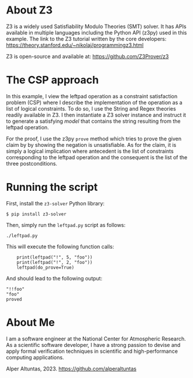 # About Z3

Z3 is a widely used Satisfiability Modulo Theories (SMT) solver. It has APIs available
in multiple languages including the Python API (z3py) used in this example. The link
to the Z3 tutorial written by the core developers:
https://theory.stanford.edu/~nikolaj/programmingz3.html

Z3 is open-source and available at: https://github.com/Z3Prover/z3

# The CSP approach

In this example, I view the leftpad operation as a constraint satisfaction problem (CSP)
where I describe the implementation of the operation as a list of logical constraints.
To do so, I use the String and Regex theories readily available in Z3. I then instantiate
a Z3 solver instance and instruct it to generate a satisfying *model* that contains the 
string resulting from the leftpad operation.

For the proof, I use the z3py `prove` method which tries to prove the given claim by
by showing the negation is unsatisfiable. As for the claim, it is simply a logical
implication where antecedent is the list of constraints corresponding to the leftpad
operation and the consequent is the list of the three postconditions.

# Running the script

First, install the `z3-solver` Python library: 

```
$ pip install z3-solver
```

Then, simply run the `leftpad.py` script as follows:

```
./leftpad.py 
```

This will execute the following function calls:
```
    print(leftpad("!", 5, "foo"))
    print(leftpad("!", 2, "foo"))
    leftpad(do_prove=True)
```

And should lead to the following output:
```
"!!foo"
"foo"
proved
```

# About Me

I am a software engineer at the National Center for Atmospheric Research. As a scientific
software developer, I have a strong passion to devise and apply formal verification
techniques in scientific and high-performance computing applications.

Alper Altuntas, 2023.
https://github.com/alperaltuntas